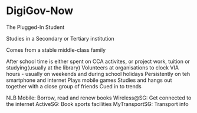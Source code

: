 # DigiGov-Now

The Plugged-In Student

Studies in a Secondary or Tertiary institution

Comes from a stable middle-class family

After school time is either spent on CCA activites, or project work, tuition or studying(usually at the library)
Volunteers at organisations to clock VIA hours - usually on weekends and during school holidays
Persistently on teh smartphone and internet
Plays mobile games
Studies and hangs out together with a close group of friends
Cued in to trends

NLB Mobile: Borrow, read and renew books
Wireless@SG: Get connected to the internet
ActiveSG: Book sports facilities
MyTransportSG: Transport info
